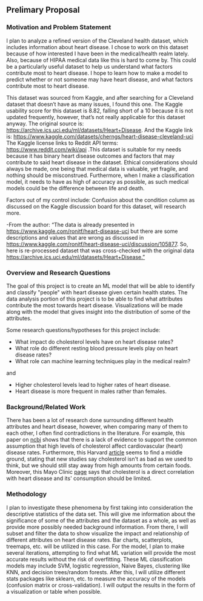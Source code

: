 ## Prelimary Proposal

### Motivation and Problem Statement 

I plan to analyze a refined version of the Cleveland health dataset, which includes information about heart disease. I chose to work on this dataset because of how interested I have been in the medical/health realm lately. Also, because of HIPAA medical data like this is hard to come by. This could be a particularly useful dataset to help us understand what factors contribute most to heart disease. I hope to learn how to make a model to predict whether or not someone may have heart disease, and what factors contribute most to heart disease. 

This dataset was sourced from Kaggle, and after searching for a Cleveland dataset that doesn’t have as many issues, I found this one. The Kaggle usability score for this dataset is 8.82, falling short of a 10 because it is not updated frequently, however, that’s not really applicable for this dataset anyway. The original source is: https://archive.ics.uci.edu/ml/datasets/Heart+Disease. And the Kaggle link is: https://www.kaggle.com/datasets/cherngs/heart-disease-cleveland-uci
The Kaggle license links to Reddit API terms: https://www.reddit.com/wiki/api .This dataset is suitable for my needs because it has binary heart disease outcomes and factors that may contribute to said heart disease in the dataset. Ethical considerations should always be made, one being that medical data is valuable, yet fragile, and nothing should be misconstrued. Furthermore, when I make a classification model, it needs to have as high of accuracy as possible, as such medical models could be the difference between life and death. 

Factors out of my control include: Confusion about the condition column as discussed on the Kaggle discussion board for this dataset, will research more.

-From the author: 
“The data is already presented in https://www.kaggle.com/ronitf/heart-disease-uci but there are some descriptions and values that are wrong as discussed in https://www.kaggle.com/ronitf/heart-disease-uci/discussion/105877. So, here is re-processed dataset that was cross-checked with the original data https://archive.ics.uci.edu/ml/datasets/Heart+Disease.”

### Overview and Research Questions

The goal of this project is to create an ML model that will be able to identify and classify "people" with heart disease given certain health states. The data analysis portion of this project is to be able to find what attributes contribute the most towards heart disease. Visualizations will be made along with the model that gives insight into the distribution of some of the attributes. 

Some research questions/hypotheses for this project include:
- What impact do cholesterol levels have on heart disease rates?
- What role do different resting blood pressure levels play on heart disease rates?
- What role can machine learning techniques play in the medical realm?

and 
- Higher cholesterol levels lead to higher rates of heart disease.
- Heart disease is more frequent in males rather than females.

### Background/Related Work

There has been a lot of research done surrounding different health attributes and heart disease, however, when comparing many of them to each other, I often find contradictions in the literature. For example, this paper on [ncbi]("https://www.ncbi.nlm.nih.gov/pmc/articles/PMC6024687/") shows that there is a lack of evidence to support the common assumption that high levels of cholesterol affect cardiovascular (heart) disease rates. Furthermore, this Harvard [article]("https://www.health.harvard.edu/cholesterol/cholesterol-and-heart-disease-the-role-of-diet") seems to find a middle ground, stating that new studies say cholesterol isn't as bad as we used to think, but we should still stay away from high amounts from certain foods. Moreover, this Mayo Clinic [page]("https://www.mayoclinic.org/diseases-conditions/high-blood-cholesterol/symptoms-causes/syc-20350800") says that cholesterol is a direct correlation with heart disease and its' consumption should be limited. 

### Methodology 

I plan to investigate these phenomena by first taking into consideration the descriptive statistics of the data set. This will give me information about the significance of some of the attributes and the dataset as a whole, as well as provide more possibly needed background information. From there, I will subset and filter the data to show visualize the impact and relationship of different attributes on heart disease rates. Bar charts, scatterplots, treemaps, etc. will be utilized in this case. For the model, I plan to make several iterations, attempting to find what ML variation will provide the most accurate results without the risk of overfitting. These ML classification models may include SVM, logistic regression, Naive Bayes, clustering like KNN, and decision trees/random forests. After this, I will utilize different stats packages like sklearn, etc. to measure the accuracy of the models (confusion matrix or cross-validation). I will output the results in the form of a visualization or table when possible. 




